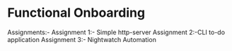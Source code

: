 # Functional Onboarding 
Assignments:- 
Assignment 1:- Simple http-server
Assignment 2:-CLI to-do application 
Assignment 3:- Nightwatch Automation 
